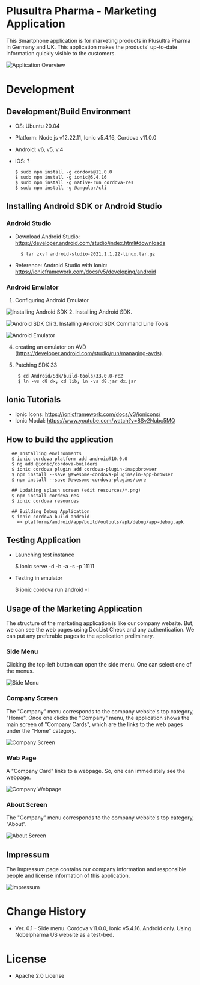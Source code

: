 # Plusultra Pharma - Marketing Application

This Smartphone application is for marketing products in Plusultra Pharma in Germany and UK. This application makes the products' up-to-date information quickly visible to the customers.

  ![Application Overview](img/ionic_mobile.png)


# Development
## Development/Build Environment

  * OS: Ubuntu 20.04
  * Platform: Node.js v12.22.11, Ionic v5.4.16, Cordova v11.0.0
  * Android: v6, v5, v.4
  * iOS: ?


        $ sudo npm install -g cordova@11.0.0
        $ sudo npm install -g ionic@5.4.16
        $ sudo npm install -g native-run cordova-res
        $ sudo npm install -g @angular/cli


## Installing Android SDK or Android Studio
### Android Studio
* Download Android Studio: <https://developer.android.com/studio/index.html#downloads>

        $ tar zxvf android-studio-2021.1.1.22-linux.tar.gz

* Reference: Android Studio with Ionic: <https://ionicframework.com/docs/v5/developing/android>

### Android Emulator
1. Configuring Android Emulator

  ![Installing Android SDK](img/android_studio_sdk.jpg)
2. Installing Android SDK.
  
  ![Android SDK Cli](img/android_sdk_cli.jpg)
3. Installing Android SDK Command Line Tools

  ![Android Emulator](img/android_emulator.jpg)

4. creating an emulator on AVD (<https://developer.android.com/studio/run/managing-avds>).

5. Patching SDK 33

        $ cd Android/Sdk/build-tools/33.0.0-rc2
    	$ ln -vs d8 dx; cd lib; ln -vs d8.jar dx.jar

## Ionic Tutorials
* Ionic Icons: <https://ionicframework.com/docs/v3/ionicons/>
* Ionic Modal: <https://www.youtube.com/watch?v=8Sv2Nubc5MQ>

## How to build the application

      ## Installing environments
      $ ionic cordova platform add android@10.0.0
      $ ng add @ionic/cordova-builders
      $ ionic cordova plugin add cordova-plugin-inappbrowser
      $ npm install --save @awesome-cordova-plugins/in-app-browser
      $ npm install --save @awesome-cordova-plugins/core

      ## Updating splash screen (edit resources/*.png)
	  $ npm install cordova-res
	  $ ionic cordova resources

      ## Building Debug Application
      $ ionic cordova build android
        => platforms/android/app/build/outputs/apk/debug/app-debug.apk


## Testing Application

   * Launching test instance

        $ ionic serve -d -b -a -s -p 11111


   * Testing in emulator
     
    	$ ionic cordova run android -l



## Usage of the Marketing Application
The structure of the marketing application is like our company website. But, we can see the web pages using DocList Check and any authentication. We can put any preferable pages to the application preliminary.


### Side Menu
Clicking the top-left button can open the side menu. One can select one of the menus. 

  ![Side Menu](img/01_sidemenu.png)
  
### Company Screen
The "Company" menu corresponds to the company website's top category, "Home". Once one clicks the "Company" menu, the application shows the main screen of "Company Cards", which are the links to the web pages under the "Home" category.

  ![Company Screen](img/02_company.png)


### Web Page
A "Company Card" links to a webpage. So, one can immediately see the webpage.

  ![Company Webpage](img/04_page.png)
  
### About Screen
The "Company" menu corresponds to the company website's top category, "About".

  
  ![About Screen](img/03_about.png)
  
## Impressum
The Impressum page contains our company information and responsible people and license information of this application.

  ![Impressum](img/04_impressum.png)

# Change History
* Ver. 0.1 - Side menu. Cordova v11.0.0, Ionic v5.4.16. Android only. Using Nobelpharma US website as a test-bed.

# License
 * Apache 2.0 License
